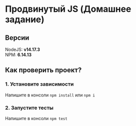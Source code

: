 # Продвинутый JS (Домашнее задание)
## Версии
NodeJS: **v14.17.3**  
NPM: **6.14.13**

## Как проверить проект?
### 1. Установите зависимости
Напишите в консоли `npm install` или `npm i`

### 2. Запустите тесты
Напишите в консоли `npm test`
